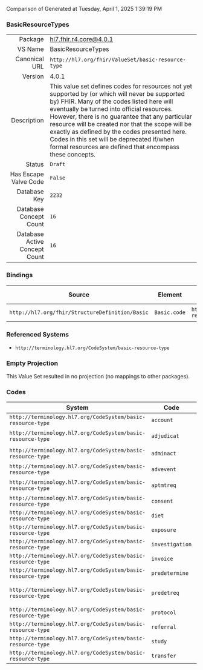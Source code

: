 Comparison of 
Generated at Tuesday, April 1, 2025 1:39:19 PM

### BasicResourceTypes

|      |     |
| ---: | --- |
| Package | hl7.fhir.r4.core@4.0.1 |
| VS Name | BasicResourceTypes |
| Canonical URL | `http://hl7.org/fhir/ValueSet/basic-resource-type` |
| Version | 4.0.1 |
| Description | This value set defines codes for resources not yet supported by (or which will never be supported by) FHIR.  Many of the codes listed here will eventually be turned into official resources.  However, there is no guarantee that any particular resource will be created nor that the scope will be exactly as defined by the codes presented here.  Codes in this set will be deprecated if/when formal resources are defined that encompass these concepts. |
| Status | `Draft` |
| Has Escape Valve Code | `False` |
| Database Key | `2232` |
| Database Concept Count | `16` |
| Database Active Concept Count | `16` |
### Bindings

| Source | Element | Binding | Strength | Element Short |
| ------ | ------- | ------- | -------- | ------------- |
| `http://hl7.org/fhir/StructureDefinition/Basic` | `Basic.code` | `http://hl7.org/fhir/ValueSet/basic-resource-type` | `Example` | Kind of Resource |

### Referenced Systems

* `http://terminology.hl7.org/CodeSystem/basic-resource-type`
### Empty Projection

This Value Set resulted in no projection (no mappings to other packages).

### Codes

| System | Code | Display |
| ------ | ---- | ------- |
| `http://terminology.hl7.org/CodeSystem/basic-resource-type` | `account` | Account |
| `http://terminology.hl7.org/CodeSystem/basic-resource-type` | `adjudicat` | Invoice Adjudication |
| `http://terminology.hl7.org/CodeSystem/basic-resource-type` | `adminact` | Administrative Activity |
| `http://terminology.hl7.org/CodeSystem/basic-resource-type` | `advevent` | Adverse Event |
| `http://terminology.hl7.org/CodeSystem/basic-resource-type` | `aptmtreq` | Appointment Request |
| `http://terminology.hl7.org/CodeSystem/basic-resource-type` | `consent` | Consent |
| `http://terminology.hl7.org/CodeSystem/basic-resource-type` | `diet` | Diet |
| `http://terminology.hl7.org/CodeSystem/basic-resource-type` | `exposure` | Exposure |
| `http://terminology.hl7.org/CodeSystem/basic-resource-type` | `investigation` | Investigation |
| `http://terminology.hl7.org/CodeSystem/basic-resource-type` | `invoice` | Invoice |
| `http://terminology.hl7.org/CodeSystem/basic-resource-type` | `predetermine` | Predetermination |
| `http://terminology.hl7.org/CodeSystem/basic-resource-type` | `predetreq` | Pre-determination Request |
| `http://terminology.hl7.org/CodeSystem/basic-resource-type` | `protocol` | Protocol |
| `http://terminology.hl7.org/CodeSystem/basic-resource-type` | `referral` | Referral |
| `http://terminology.hl7.org/CodeSystem/basic-resource-type` | `study` | Study |
| `http://terminology.hl7.org/CodeSystem/basic-resource-type` | `transfer` | Transfer |
